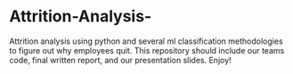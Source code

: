 # Attrition-Analysis-
Attrition analysis using python and several ml classification methodologies to figure out why employees quit.
This repository should include our teams code, final written report, and our presentation slides.
Enjoy!

